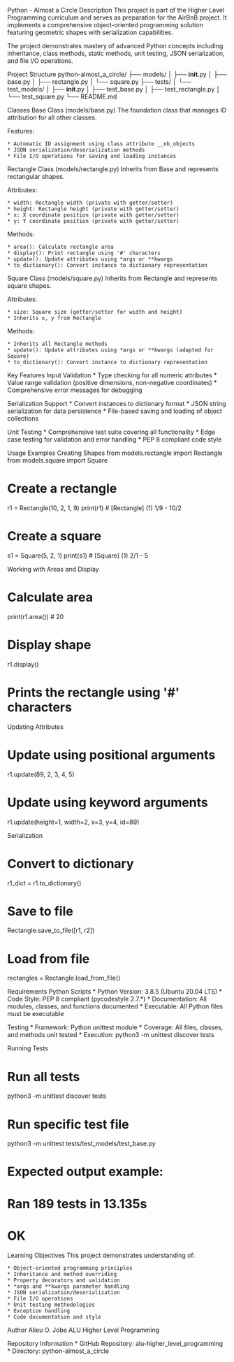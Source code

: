 Python - Almost a Circle
Description
This project is part of the Higher Level Programming curriculum and serves as preparation for the AirBnB project. It implements a comprehensive object-oriented programming solution featuring geometric shapes with serialization capabilities.

The project demonstrates mastery of advanced Python concepts including inheritance, class methods, static methods, unit testing, JSON serialization, and file I/O operations.

Project Structure
python-almost_a_circle/
├── models/
│   ├── __init__.py
│   ├── base.py
│   ├── rectangle.py
│   └── square.py
├── tests/
│   └── test_models/
│       ├── __init__.py
│       ├── test_base.py
│       ├── test_rectangle.py
│       └── test_square.py
└── README.md

Classes
Base Class (models/base.py)
The foundation class that manages ID attribution for all other classes.

Features:

	* Automatic ID assignment using class attribute __nb_objects
	* JSON serialization/deserialization methods
	* File I/O operations for saving and loading instances

Rectangle Class (models/rectangle.py)
Inherits from Base and represents rectangular shapes.

Attributes:

	* width: Rectangle width (private with getter/setter)
	* height: Rectangle height (private with getter/setter)
	* x: X coordinate position (private with getter/setter)
	* y: Y coordinate position (private with getter/setter)

Methods:

	* area(): Calculate rectangle area
	* display(): Print rectangle using '#' characters
	* update(): Update attributes using *args or **kwargs
	* to_dictionary(): Convert instance to dictionary representation

Square Class (models/square.py)
Inherits from Rectangle and represents square shapes.

Attributes:

	* size: Square size (getter/setter for width and height)
	* Inherits x, y from Rectangle

Methods:

	* Inherits all Rectangle methods
	* update(): Update attributes using *args or **kwargs (adapted for Square)
	* to_dictionary(): Convert instance to dictionary representation

Key Features
Input Validation
	* Type checking for all numeric attributes
	* Value range validation (positive dimensions, non-negative coordinates)
	* Comprehensive error messages for debugging

Serialization Support
	* Convert instances to dictionary format
	* JSON string serialization for data persistence
	* File-based saving and loading of object collections

Unit Testing
	* Comprehensive test suite covering all functionality
	* Edge case testing for validation and error handling
	* PEP 8 compliant code style

Usage Examples
Creating Shapes
from models.rectangle import Rectangle
from models.square import Square

# Create a rectangle
r1 = Rectangle(10, 2, 1, 9)
print(r1)  # [Rectangle] (1) 1/9 - 10/2

# Create a square
s1 = Square(5, 2, 1)
print(s1)  # [Square] (1) 2/1 - 5

Working with Areas and Display
# Calculate area
print(r1.area())  # 20

# Display shape
r1.display()
# Prints the rectangle using '#' characters

Updating Attributes
# Update using positional arguments
r1.update(89, 2, 3, 4, 5)

# Update using keyword arguments
r1.update(height=1, width=2, x=3, y=4, id=89)

Serialization
# Convert to dictionary
r1_dict = r1.to_dictionary()

# Save to file
Rectangle.save_to_file([r1, r2])

# Load from file
rectangles = Rectangle.load_from_file()

Requirements
Python Scripts
	* Python Version: 3.8.5 (Ubuntu 20.04 LTS)
	* Code Style: PEP 8 compliant (pycodestyle 2.7.*)
	* Documentation: All modules, classes, and functions documented
	* Executable: All Python files must be executable

Testing
	* Framework: Python unittest module
	* Coverage: All files, classes, and methods unit tested
	* Execution: python3 -m unittest discover tests

Running Tests
# Run all tests
python3 -m unittest discover tests

# Run specific test file
python3 -m unittest tests/test_models/test_base.py

# Expected output example:
# Ran 189 tests in 13.135s
# OK

Learning Objectives
This project demonstrates understanding of:

	* Object-oriented programming principles
	* Inheritance and method overriding
	* Property decorators and validation
	* *args and **kwargs parameter handling
	* JSON serialization/deserialization
	* File I/O operations
	* Unit testing methodologies
	* Exception handling
	* Code documentation and style

Author
Alieu O. Jobe
ALU Higher Level Programming

Repository Information
	* GitHub Repository: alu-higher_level_programming
	* Directory: python-almost_a_circle

